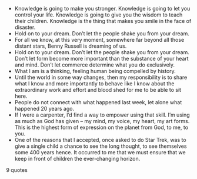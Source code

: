  - Knowledge is going to make you stronger. Knowledge is going to let you control your life. Knowledge is going to give you the wisdom to teach their children. Knowledge is the thing that makes you smile in the face of disaster.
 - Hold on to your dream. Don’t let the people shake you from your dream.
 - For all we know, at this very moment, somewhere far beyond all those distant stars, Benny Russell is dreaming of us.
 - Hold on to your dream. Don’t let the people shake you from your dream. Don’t let form become more important than the substance of your heart and mind. Don’t let commerce determine what you do exclusively.
 - What I am is a thinking, feeling human being compelled by history.
 - Until the world in some way changes, then my responsibility is to share what I know and more importantly to behave like I know about the extraordinary work and effort and blood shed for me to be able to sit here.
 - People do not connect with what happened last week, let alone what happened 20 years ago.
 - If I were a carpenter, I’d find a way to empower using that skill. I’m using as much as God has given – my mind, my voice, my heart, my art forms. This is the highest form of expression on the planet from God, to me, to you.
 - One of the reasons that I accepted, once asked to do Star Trek, was to give a single child a chance to see the long thought, to see themselves some 400 years hence. It occurred to me that we must ensure that we keep in front of children the ever-changing horizon.

9 quotes